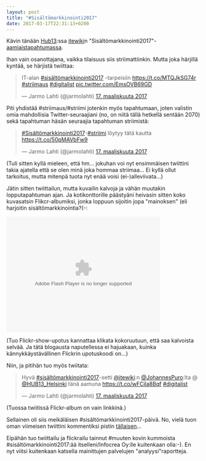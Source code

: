 ```yaml
---
layout: post
title: "#Sisältömarkkinointi2017"
date: 2017-03-17T22:31:13+0200
---
```


Kävin tänään [Hub13](http://www.hub13.fi/):ssa [itewiki](https://www.itewiki.fi/)n "Sisältömarkkinointi2017"-[aamiaistapahtumassa](https://www.itewiki.fi/blog/2017/02/ohjelmistoalan-markkinointiverkosto-starttaa-sisaltomarkkinointi-2017-aamiaistapahtumalla/).<!--more-->

Ihan vain osanottajana, vaikka tilaisuus siis striimattiinkin. Mutta joka härjillä kyntää, se härjistä twiittaa:
<blockquote class="twitter-tweet" data-lang="fi"><p lang="fi" dir="ltr">IT-alan <a href="https://twitter.com/hashtag/sis%C3%A4lt%C3%B6markkinointi2017?src=hash">#sisältömarkkinointi2017</a> -tarpeisiin <a href="https://t.co/MTQJkSG74r">https://t.co/MTQJkSG74r</a> <a href="https://twitter.com/hashtag/striimaus?src=hash">#striimaus</a> <a href="https://twitter.com/hashtag/digitalist?src=hash">#digitalist</a> <a href="https://t.co/EmsOVB69GD">pic.twitter.com/EmsOVB69GD</a></p>&mdash; Jarmo Lahti (@jarmolahti) <a href="https://twitter.com/jarmolahti/status/842633744934748160">17. maaliskuuta 2017</a></blockquote>
<script async src="//platform.twitter.com/widgets.js" charset="utf-8"></script>

Piti yhdistää #striimaus/#striimi jotenkin myös tapahtumaan, joten valistin omia mahdollisia Twitter-seuraajiani (no, on niitä tällä hetkellä sentään 2070) sekä tapahtuman häsän seuraajia tapahtuman striimistä:
<blockquote class="twitter-tweet" data-lang="fi"><p lang="fi" dir="ltr"><a href="https://twitter.com/hashtag/Sis%C3%A4lt%C3%B6markkinointi2017?src=hash">#Sisältömarkkinointi2017</a>-<a href="https://twitter.com/hashtag/striimi?src=hash">#striimi</a> löytyy tätä kautta <a href="https://t.co/50pMAVbFw9">https://t.co/50pMAVbFw9</a></p>&mdash; Jarmo Lahti (@jarmolahti) <a href="https://twitter.com/jarmolahti/status/842636630674591744">17. maaliskuuta 2017</a></blockquote>
<script async src="//platform.twitter.com/widgets.js" charset="utf-8"></script>

(Tuli sitten kyllä mieleen, että hm... jokuhan voi nyt ensimmäisen twiittini takia ajatella että se olen minä joka hommaa striimaa... Ei kyllä ollut tarkoitus, mutta mitenpä tuota nyt enää voisi (ei-)alleviivata...)

Jätin sitten twiittailun, mutta kuvailin kalvoja ja vähän muutakin lopputapahtuman ajan. Ja kotikonttorille päästyäni heivasin sitten koko kuvasatsin Flikcr-albumiksi, jonka loppuun sijoitin jopa "mainoksen" (eli harjoitin sisältömarkkinointia?(-:

<object width="400" height="300"> <param name="flashvars" value="offsite=true&lang=en-us&page_show_url=%2Fphotos%2Fjarmolahti%2Fsets%2F72157678143555313%2Fshow%2F&page_show_back_url=%2Fphotos%2Fjarmolahti%2Fsets%2F72157678143555313%2F&set_id=72157678143555313&jump_to="></param> <param name="movie" value="https://www.flickr.com/apps/slideshow/show.swf?v=261948265"></param> <param name="allowFullScreen" value="true"></param><embed type="application/x-shockwave-flash" src="https://www.flickr.com/apps/slideshow/show.swf?v=261948265" allowFullScreen="true" flashvars="offsite=true&lang=en-us&page_show_url=%2Fphotos%2Fjarmolahti%2Fsets%2F72157678143555313%2Fshow%2F&page_show_back_url=%2Fphotos%2Fjarmolahti%2Fsets%2F72157678143555313%2F&set_id=72157678143555313&jump_to=" width="400" height="300"></embed></object>

(Tuo Flickr-show-upotus kannattaa klikata kokoruutuun, että saa kalvoista selvää. Ja tätä blogausta naputellessa ei hajuakaan, kuinka kännykkäystävällinen Flickrin upotuskoodi on...)

Niin, ja pitihän tuo myös twiitata:
<blockquote class="twitter-tweet" data-lang="fi"><p lang="fi" dir="ltr">Hyvä <a href="https://twitter.com/hashtag/sis%C3%A4lt%C3%B6markkinointi2017?src=hash">#sisältömarkkinointi2017</a>-setti <a href="https://twitter.com/itewiki">@itewiki</a>:n <a href="https://twitter.com/JohannesPuro">@JohannesPuro</a>:lta @ <a href="https://twitter.com/HUB13_Helsinki">@HUB13_Helsinki</a> tänä aamuna <a href="https://t.co/wFCila8Bqf">https://t.co/wFCila8Bqf</a> <a href="https://twitter.com/hashtag/digitalist?src=hash">#digitalist</a></p>&mdash; Jarmo Lahti (@jarmolahti) <a href="https://twitter.com/jarmolahti/status/842687295580987392">17. maaliskuuta 2017</a></blockquote>
<script async src="//platform.twitter.com/widgets.js" charset="utf-8"></script>

(Tuossa twiitissä Flickr-album on vain linkkinä.)

Sellainen oli siis meikäläisen #sisältömarkkinointi2017-päivä. No, vielä tuon oman viimeisen twiittini kommentiksi pistin [tällaisen](https://twitter.com/jarmolahti/status/842689167184330752)...

Eipähän tuo twiittailu ja flickrailu tainnut #muuten kovin kummoista #sisältömarkkinointi2017:ää itselleni/Infocrea Oy:lle kuitenkaan olla:-). En nyt viitsi kuitenkaan katsella mainittujen palvelujen "analyysi"raportteja. 